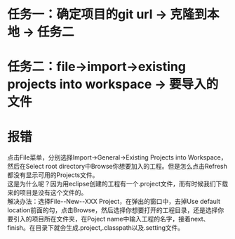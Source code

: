 # 任务一：确定项目的git url -> 克隆到本地 -> 任务二  
# 任务二：file->import->existing projects into workspace -> 要导入的文件

# 报错

点击File菜单，分别选择Import->General->Existing Projects into Workspace，然后在Select root directory中Browse你想要加入的工程。但是怎么点击Refresh都没有显示可用的Projects文件。  
这是为什么呢？因为用eclipse创建的工程有一个.project文件，而有时候我们下载来的项目是没有这个文件的。  
解决办法：选择File--New--XXX Project，在弹出的窗口中，去掉Use default location前面的勾，点击Browse，然后选择你想要打开的工程目录，还是选择你要引入的项目所在文件夹，在Poject name中输入工程的名字，接着next、finish。在目录下就会生成.project,.classpath以及.setting文件。 
